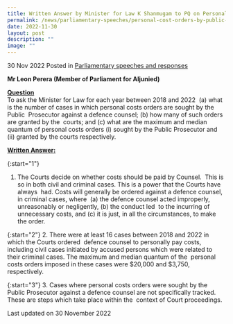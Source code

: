```yaml
---
title: Written Answer by Minister for Law K Shanmugam to PQ on Personal Cost Orders Sought By Public Prosecutor Against Defence Counsel Between 2018 And 2022
permalink: /news/parliamentary-speeches/personal-cost-orders-by-public-prosecutor-against-defence-counsel/
date: 2022-11-30
layout: post
description: ""
image: ""
---
```

30 Nov 2022 Posted in [Parliamentary speeches and responses](/news/parliamentary-speeches) 

**Mr Leon Perera (Member of Parliament for Aljunied)**

**<b><u>Question</u></b>** 
<br>To ask the Minister for Law for each year between 2018 and 2022  (a) what is the number of cases in which personal costs orders are sought by the Public  Prosecutor against a defence counsel; (b) how many of such orders are granted by the  courts; and (c) what are the maximum and median quantum of personal costs orders (i) sought by the Public Prosecutor and (ii) granted by the courts respectively.

**<b><u>Written Answer:</u></b>** 

{:start="1"} 
1.  The Courts decide on whether costs should be paid by Counsel.  This is so in both civil and criminal cases. This is a power that the Courts have always  had. Costs will generally be ordered against a defence counsel, in criminal cases, where  (a) the defence counsel acted improperly, unreasonably or negligently, (b) the conduct led  to the incurring of unnecessary costs, and (c) it is just, in all the circumstances, to make  the order.

{:start="2"} 
2.  There were at least 16 cases between 2018 and 2022 in which the Courts ordered  defence counsel to personally pay costs, including civil cases initiated by accused persons which were related to their criminal cases. The maximum and median quantum of the  personal costs orders imposed in these cases were $20,000 and $3,750, respectively. 

{:start="3"} 
3.  Cases where personal costs orders were sought by the Public Prosecutor against a defence counsel are not specifically tracked. These are steps which take place within the  context of Court proceedings.

<p class="right-side-updated">Last updated on 30 November 2022</p>
